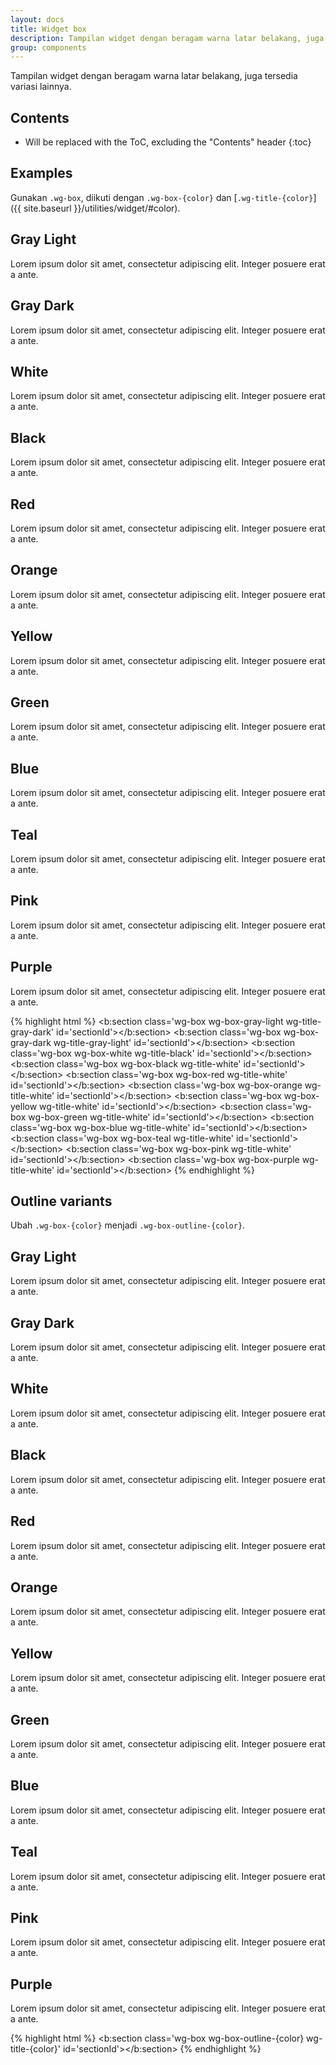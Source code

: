 ```yaml
---
layout: docs
title: Widget box
description: Tampilan widget dengan beragam warna latar belakang, juga tersedia variasi lainnya.
group: components
---
```


Tampilan widget dengan beragam warna latar belakang, juga tersedia variasi lainnya.

## Contents

* Will be replaced with the ToC, excluding the "Contents" header
{:toc}

## Examples

Gunakan `.wg-box`, diikuti dengan `.wg-box-{color}` dan [`.wg-title-{color}`]({{ site.baseurl }}/utilities/widget/#color).

<div class="bd-example bd-example-widget text-muted">
  <div class="wg-box wg-box-gray-light wg-title-gray-dark">
    <div class="widget">
      <h2>Gray Light</h2>
      <div class="widget-content">
        <p>Lorem ipsum dolor sit amet, consectetur adipiscing elit. Integer posuere erat a ante.</p>
      </div>
    </div><!-- /.widget -->
  </div>
  <div class="wg-box wg-box-gray-dark wg-title-gray-light">
    <div class="widget">
      <h2>Gray Dark</h2>
      <div class="widget-content">
        <p>Lorem ipsum dolor sit amet, consectetur adipiscing elit. Integer posuere erat a ante.</p>
      </div>
    </div><!-- /.widget -->
  </div>
  <div class="wg-box wg-box-white wg-title-black">
    <div class="widget">
      <h2>White</h2>
      <div class="widget-content">
        <p>Lorem ipsum dolor sit amet, consectetur adipiscing elit. Integer posuere erat a ante.</p>
      </div>
    </div><!-- /.widget -->
  </div>
  <div class="wg-box wg-box-black wg-title-white">
    <div class="widget">
      <h2>Black</h2>
      <div class="widget-content">
        <p>Lorem ipsum dolor sit amet, consectetur adipiscing elit. Integer posuere erat a ante.</p>
      </div>
    </div><!-- /.widget -->
  </div>
  <div class="wg-box wg-box-red wg-title-white">
    <div class="widget">
      <h2>Red</h2>
      <div class="widget-content">
        <p>Lorem ipsum dolor sit amet, consectetur adipiscing elit. Integer posuere erat a ante.</p>
      </div>
    </div><!-- /.widget -->
  </div>
  <div class="wg-box wg-box-orange wg-title-white">
    <div class="widget">
      <h2>Orange</h2>
      <div class="widget-content">
        <p>Lorem ipsum dolor sit amet, consectetur adipiscing elit. Integer posuere erat a ante.</p>
      </div>
    </div><!-- /.widget -->
  </div>
  <div class="wg-box wg-box-yellow wg-title-white">
    <div class="widget">
      <h2>Yellow</h2>
      <div class="widget-content">
        <p>Lorem ipsum dolor sit amet, consectetur adipiscing elit. Integer posuere erat a ante.</p>
      </div>
    </div><!-- /.widget -->
  </div>
  <div class="wg-box wg-box-green wg-title-white">
    <div class="widget">
      <h2>Green</h2>
      <div class="widget-content">
        <p>Lorem ipsum dolor sit amet, consectetur adipiscing elit. Integer posuere erat a ante.</p>
      </div>
    </div><!-- /.widget -->
  </div>
  <div class="wg-box wg-box-blue wg-title-white">
    <div class="widget">
      <h2>Blue</h2>
      <div class="widget-content">
        <p>Lorem ipsum dolor sit amet, consectetur adipiscing elit. Integer posuere erat a ante.</p>
      </div>
    </div><!-- /.widget -->
  </div>
  <div class="wg-box wg-box-teal wg-title-white">
    <div class="widget">
      <h2>Teal</h2>
      <div class="widget-content">
        <p>Lorem ipsum dolor sit amet, consectetur adipiscing elit. Integer posuere erat a ante.</p>
      </div>
    </div><!-- /.widget -->
  </div>
  <div class="wg-box wg-box-pink wg-title-white">
    <div class="widget">
      <h2>Pink</h2>
      <div class="widget-content">
        <p>Lorem ipsum dolor sit amet, consectetur adipiscing elit. Integer posuere erat a ante.</p>
      </div>
    </div><!-- /.widget -->
  </div>
  <div class="wg-box wg-box-purple wg-title-white">
    <div class="widget">
      <h2>Purple</h2>
      <div class="widget-content">
        <p>Lorem ipsum dolor sit amet, consectetur adipiscing elit. Integer posuere erat a ante.</p>
      </div>
    </div><!-- /.widget -->
  </div>
</div><!-- /.bd-example -->

{% highlight html %}
<b:section class='wg-box wg-box-gray-light wg-title-gray-dark' id='sectionId'></b:section>
<b:section class='wg-box wg-box-gray-dark wg-title-gray-light' id='sectionId'></b:section>
<b:section class='wg-box wg-box-white wg-title-black' id='sectionId'></b:section>
<b:section class='wg-box wg-box-black wg-title-white' id='sectionId'></b:section>
<b:section class='wg-box wg-box-red wg-title-white' id='sectionId'></b:section>
<b:section class='wg-box wg-box-orange wg-title-white' id='sectionId'></b:section>
<b:section class='wg-box wg-box-yellow wg-title-white' id='sectionId'></b:section>
<b:section class='wg-box wg-box-green wg-title-white' id='sectionId'></b:section>
<b:section class='wg-box wg-box-blue wg-title-white' id='sectionId'></b:section>
<b:section class='wg-box wg-box-teal wg-title-white' id='sectionId'></b:section>
<b:section class='wg-box wg-box-pink wg-title-white' id='sectionId'></b:section>
<b:section class='wg-box wg-box-purple wg-title-white' id='sectionId'></b:section>
{% endhighlight %}

## Outline variants

Ubah `.wg-box-{color}` menjadi `.wg-box-outline-{color}`.

<div class="bd-example bd-example-widget text-white">
  <div class="wg-box wg-box-outline-gray-light wg-title-gray-light">
    <div class="widget">
      <h2>Gray Light</h2>
      <div class="widget-content">
        <p>Lorem ipsum dolor sit amet, consectetur adipiscing elit. Integer posuere erat a ante.</p>
      </div>
    </div><!-- /.widget -->
  </div>
  <div class="wg-box wg-box-outline-gray-dark wg-title-gray-dark">
    <div class="widget">
      <h2>Gray Dark</h2>
      <div class="widget-content">
        <p>Lorem ipsum dolor sit amet, consectetur adipiscing elit. Integer posuere erat a ante.</p>
      </div>
    </div><!-- /.widget -->
  </div>
  <div class="wg-box wg-box-outline-white wg-title-white">
    <div class="widget">
      <h2>White</h2>
      <div class="widget-content">
        <p>Lorem ipsum dolor sit amet, consectetur adipiscing elit. Integer posuere erat a ante.</p>
      </div>
    </div><!-- /.widget -->
  </div>
  <div class="wg-box wg-box-outline-black wg-title-black">
    <div class="widget">
      <h2>Black</h2>
      <div class="widget-content">
        <p>Lorem ipsum dolor sit amet, consectetur adipiscing elit. Integer posuere erat a ante.</p>
      </div>
    </div><!-- /.widget -->
  </div>
  <div class="wg-box wg-box-outline-red wg-title-red">
    <div class="widget">
      <h2>Red</h2>
      <div class="widget-content">
        <p>Lorem ipsum dolor sit amet, consectetur adipiscing elit. Integer posuere erat a ante.</p>
      </div>
    </div><!-- /.widget -->
  </div>
  <div class="wg-box wg-box-outline-orange wg-title-orange">
    <div class="widget">
      <h2>Orange</h2>
      <div class="widget-content">
        <p>Lorem ipsum dolor sit amet, consectetur adipiscing elit. Integer posuere erat a ante.</p>
      </div>
    </div><!-- /.widget -->
  </div>
  <div class="wg-box wg-box-outline-yellow wg-title-yellow">
    <div class="widget">
      <h2>Yellow</h2>
      <div class="widget-content">
        <p>Lorem ipsum dolor sit amet, consectetur adipiscing elit. Integer posuere erat a ante.</p>
      </div>
    </div><!-- /.widget -->
  </div>
  <div class="wg-box wg-box-outline-green wg-title-green">
    <div class="widget">
      <h2>Green</h2>
      <div class="widget-content">
        <p>Lorem ipsum dolor sit amet, consectetur adipiscing elit. Integer posuere erat a ante.</p>
      </div>
    </div><!-- /.widget -->
  </div>
  <div class="wg-box wg-box-outline-blue wg-title-blue">
    <div class="widget">
      <h2>Blue</h2>
      <div class="widget-content">
        <p>Lorem ipsum dolor sit amet, consectetur adipiscing elit. Integer posuere erat a ante.</p>
      </div>
    </div><!-- /.widget -->
  </div>
  <div class="wg-box wg-box-outline-teal wg-title-teal">
    <div class="widget">
      <h2>Teal</h2>
      <div class="widget-content">
        <p>Lorem ipsum dolor sit amet, consectetur adipiscing elit. Integer posuere erat a ante.</p>
      </div>
    </div><!-- /.widget -->
  </div>
  <div class="wg-box wg-box-outline-pink wg-title-pink">
    <div class="widget">
      <h2>Pink</h2>
      <div class="widget-content">
        <p>Lorem ipsum dolor sit amet, consectetur adipiscing elit. Integer posuere erat a ante.</p>
      </div>
    </div><!-- /.widget -->
  </div>
  <div class="wg-box wg-box-outline-purple wg-title-purple">
    <div class="widget">
      <h2>Purple</h2>
      <div class="widget-content">
        <p>Lorem ipsum dolor sit amet, consectetur adipiscing elit. Integer posuere erat a ante.</p>
      </div>
    </div><!-- /.widget -->
  </div>
</div><!-- /.bd-example -->

{% highlight html %}
<b:section class='wg-box wg-box-outline-{color} wg-title-{color}' id='sectionId'></b:section>
{% endhighlight %}
